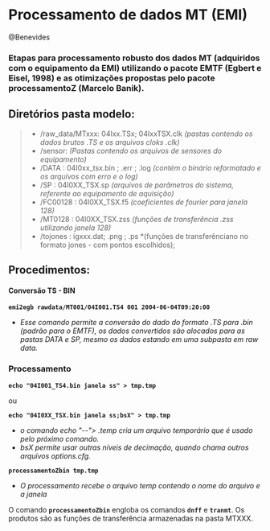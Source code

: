 # Processamento de dados MT (EMI)
@Benevides


### Etapas para processamento robusto dos dados MT (adquiridos com o equipamento da EMI) utilizando o pacote EMTF (Egbert e Eisel, 1998) e as otimizações propostas pelo pacote processamentoZ (Marcelo Banik).


## Diretórios pasta modelo:
>* /raw_data/MTxxx: 04Ixx.TSx; 04IxxTSX.clk  *(pastas contendo os dados brutos .TS e os arquivos cloks .clk)*
>* /sensor:   *(Pastas contendo os arquivos de sensores do equipamento)*
>* /DATA :  04I0xx_tsx.bin ; .err ; .log *(contém o binário reformatado e os arquivos com erro e o log)*
>* /SP : 04I0XX_TSX.sp        *(arquivos de parâmetros do sistema, referente ao equipamento de aquisição)*
>* /FC00128 : 04I0XX_TSX.f5   *(coeficientes de fourier para janela 128)*
>* /MT0128 : 04I0XX_TSX.zss   *(funções de transferência .zss utilizando janela 128)*
>* /tojones : igxxx.dat; .png ; .ps *(funções de transferênciano no formato jones - com pontos escolhidos); 

## Procedimentos:

#### Conversão TS - BIN
**`emi2egb rawdata/MT001/04I001.TS4 001 2004-06-04T09:20:00`**
* *Esse comando permite a conversão do dado do formato .TS para .bin (padrão para o EMTF), os dados convertidos são alocados para as pastas DATA e SP, mesmo os dados estando em uma subpasta em raw data.*

### Processamento
**`echo "04I001_TS4.bin janela ss" > tmp.tmp`**  

ou

**`echo "04I0XX_TSX.bin janela ss;bsX" > tmp.tmp`**
* *o comando echo "--"> .temp cria um arquivo temporário que é usado pelo próximo comando.*
* *bsX permite usar outras níveis de decimação, quando chama outros arquivos options.cfg.*

**`processamentoZbin tmp.tmp`**
* *O processamento recebe o arquivo temp contendo o nome do arquivo e a janela*

O comando **`processamentoZbin`** engloba os comandos **`dnff`** e **`tranmt`**. Os produtos são as funções de transferência armazenadas na pasta MTXXX. 
